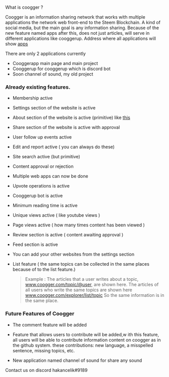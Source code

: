 What is coogger ?

Coogger is an information sharing network that works with multiple applications the network web front-end to the Steem Blockchain. A kind of social media, but the main goal is any information sharing. Because of the new feature named apps after this, does not just articles, will serve in different applications like cooggerup. Address where all applications will show [apps](http://www.coogger.com/apps/)

There are only 2 applications currently

* Cooggerapp main page and main project
* Cooggerup for cooggerup which is discord bot
* Soon channel of sound, my old project

### Already existing features.

* Membership active

* Settings section of the website is active

* About section of the website is active (primitive) like [this](http://www.coogger.com/web/about/@hakancelik/)

* Share section of the website is active with approval

* User follow up events active

* Edit and report active ( you can always do these)

* Site search active (but primitive)

* Content approval or rejection

* Multiple web apps can now be done 

* Upvote operations is active

* Cooggerup bot is active

* Minimum reading time is active

* Unique views active ( like youtube views )

* Page views active ( how many times content has been viewed )

* Review section is active ( content awaiting approval )

* Feed section is active

* You can add your other websites from the settings section

* List feature ( the same topics can be collected in the same places because of to the list feature.)

  > Example : 
  > The articles that a user writes about a topic, www.coogger.com/topic/@user, are shown here.
  > The articles of all users who write the same topics are shown here www.coogger.com/explorer/list/topic
  > So the same information is in the same place.

### Future Features of Coogger

* The comment feature will be added 

* Feature that allows users to contribute will be added,w ith this feature, all users will be able to contribute information content on coogger as in the github system. these contributions: new language, a misspelled sentence, missing topics, etc.

* New application named channel of sound for share any sound
 
 
 Contact us on discord hakancelik#9189

